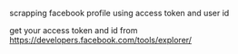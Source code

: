 scrapping facebook profile using access token and user id

get your access token and id from https://developers.facebook.com/tools/explorer/

